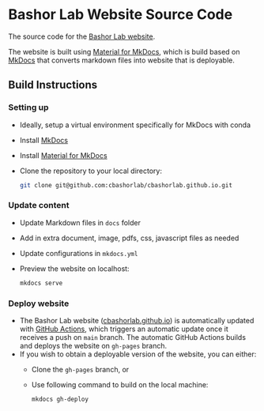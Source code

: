 # Bashor Lab Website Source Code

The source code for the [Bashor Lab website](https://cbashorlab.github.io/).

The website is built using [Material for MkDocs](https://squidfunk.github.io/mkdocs-material/), which is build based on [MkDocs](https://www.mkdocs.org/) that converts markdown files into website that is deployable.

## Build Instructions

### Setting up

- Ideally, setup a virtual environment specifically for MkDocs with conda
- Install [MkDocs](https://www.mkdocs.org/)
- Install [Material for MkDocs](https://squidfunk.github.io/mkdocs-material/)
- Clone the repository to your local directory:
  
  ```bash
  git clone git@github.com:cbashorlab/cbashorlab.github.io.git
  ```

### Update content

- Update Markdown files in `docs` folder
- Add in extra document, image, pdfs, css, javascript files as needed
- Update configurations in `mkdocs.yml`
- Preview the website on localhost:
  
  ```bash
  mkdocs serve
  ```

### Deploy website

- The Bashor Lab website ([cbashorlab.github.io](https://cbashorlab.github.io/)) is automatically updated with [GitHub Actions](https://github.com/features/actions), which triggers an automatic update once it receives a push on `main` branch. The automatic GitHub Actions builds and deploys the website on `gh-pages` branch.
- If you wish to obtain a deployable version of the website, you can either:
  - Clone the `gh-pages` branch, or
  - Use following command to build on the local machine:
  
    ```bash
    mkdocs gh-deploy
    ```
